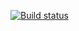 [![Build status](https://ci.appveyor.com/api/projects/status/tttkke0pt6yxaf79?svg=true)](https://ci.appveyor.com/project/Mary-Kalugina/set)

